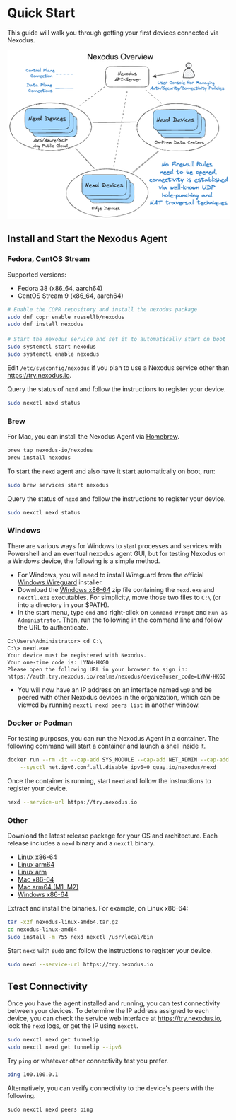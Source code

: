 # Quick Start

This guide will walk you through getting your first devices connected via Nexodus.

![no-alt-text](images/quickstart-overview-1.png)

## Install and Start the Nexodus Agent

### Fedora, CentOS Stream

Supported versions:

- Fedora 38 (x86_64, aarch64)
- CentOS Stream 9 (x86_64, aarch64)

```sh
# Enable the COPR repository and install the nexodus package
sudo dnf copr enable russellb/nexodus
sudo dnf install nexodus

# Start the nexodus service and set it to automatically start on boot
sudo systemctl start nexodus
sudo systemctl enable nexodus
```

Edit `/etc/sysconfig/nexodus` if you plan to use a Nexodus service other than <https://try.nexodus.io>.

Query the status of `nexd` and follow the instructions to register your device.

```sh
sudo nexctl nexd status
```

### Brew

For Mac, you can install the Nexodus Agent via [Homebrew](https://brew.sh/).

```sh
brew tap nexodus-io/nexodus
brew install nexodus
```

To start the `nexd` agent and also have it start automatically on boot, run:

```sh
sudo brew services start nexodus
```

Query the status of `nexd` and follow the instructions to register your device.

```sh
sudo nexctl nexd status
```

### Windows

There are various ways for Windows to start processes and services with Powershell and an eventual nexodus agent GUI, but for testing Nexodus on a Windows device, the following is a simple method.

- For Windows, you will need to install Wireguard from the official [Windows Wireguard](https://www.wireguard.com/install/) installer.
- Download the [Windows x86-64](https://nexodus-io.s3.amazonaws.com/qa/nexodus-windows-amd64.zip) zip file containing the `nexd.exe` and `nexctl.exe` executables. For simplicity, move those two files to `C:\` (or into a directory in your $PATH).
- In the start menu, type `cmd` and right-click on `Command Prompt` and `Run as Administrator`. Then, run the following in the command line and follow the URL to authenticate.

```terminal
C:\Users\Administrator> cd C:\
C:\> nexd.exe
Your device must be registered with Nexodus.
Your one-time code is: LYNW-HKGO
Please open the following URL in your browser to sign in:
https://auth.try.nexodus.io/realms/nexodus/device?user_code=LYNW-HKGO
```

- You will now have an IP address on an interface named `wg0` and be peered with other Nexodus devices in the organization, which can be viewed by running `nexctl nexd peers list` in another window.

### Docker or Podman

For testing purposes, you can run the Nexodus Agent in a container. The following command will start a container and launch a shell inside it.

```sh
docker run --rm -it --cap-add SYS_MODULE --cap-add NET_ADMIN --cap-add NET_RAW \
    --sysctl net.ipv6.conf.all.disable_ipv6=0 quay.io/nexodus/nexd
```

Once the container is running, start `nexd` and follow the instructions to register your device.

```sh
nexd --service-url https://try.nexodus.io
```

### Other

Download the latest release package for your OS and architecture. Each release includes a `nexd` binary and a `nexctl` binary.

- [Linux x86-64](https://nexodus-io.s3.amazonaws.com/qa/nexodus-linux-amd64.tar.gz)
- [Linux arm64](https://nexodus-io.s3.amazonaws.com/qa/nexodus-linux-arm64.tar.gz)
- [Linux arm](https://nexodus-io.s3.amazonaws.com/qa/nexodus-linux-arm.tar.gz)
- [Mac x86-64](https://nexodus-io.s3.amazonaws.com/qa/nexodus-darwin-amd64.tar.gz)
- [Mac arm64 (M1, M2)](https://nexodus-io.s3.amazonaws.com/qa/nexodus-darwin-arm64.tar.gz)
- [Windows x86-64](https://nexodus-io.s3.amazonaws.com/qa/nexodus-windows-amd64.zip)

Extract and install the binaries. For example, on Linux x86-64:

```sh
tar -xzf nexodus-linux-amd64.tar.gz
cd nexodus-linux-amd64
sudo install -m 755 nexd nexctl /usr/local/bin
```

Start `nexd` with `sudo` and follow the instructions to register your device.

```sh
sudo nexd --service-url https://try.nexodus.io
```

## Test Connectivity

Once you have the agent installed and running, you can test connectivity between your devices. To determine the IP address assigned to each device, you can check the service web interface at <https://try.nexodus.io>, look the `nexd` logs, or get the IP using `nexctl`.

```sh
sudo nexctl nexd get tunnelip
sudo nexctl nexd get tunnelip --ipv6
```

Try `ping` or whatever other connectivity test you prefer.

```sh
ping 100.100.0.1
```

Alternatively, you can verify connectivity to the device's peers with the following.

```shell
sudo nexctl nexd peers ping
```
